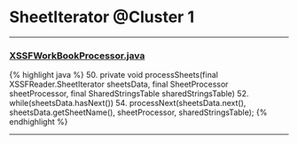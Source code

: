 # SheetIterator @Cluster 1

***

### [XSSFWorkBookProcessor.java](https://searchcode.com/codesearch/view/110658569/)
{% highlight java %}
50. private void processSheets(final XSSFReader.SheetIterator sheetsData, final SheetProcessor sheetProcessor, final SharedStringsTable sharedStringsTable)
52.     while(sheetsData.hasNext())
54.         processNext(sheetsData.next(), sheetsData.getSheetName(), sheetProcessor, sharedStringsTable);
{% endhighlight %}

***

